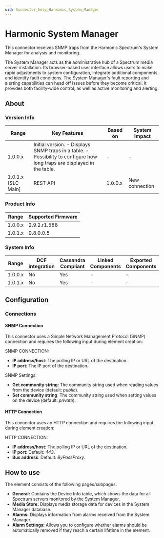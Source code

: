 ```yaml
---
uid: Connector_help_Harmonic_System_Manager
---
```


# Harmonic System Manager

This connector receives SNMP traps from the Harmonic Spectrum's System Manager for analysis and monitoring.

The System Manager acts as the administrative hub of a Spectrum media server installation. Its browser-based user interface allows users to make rapid adjustments to system configuration, integrate additional components, and identify fault conditions. The System Manager's fault reporting and alerting capabilities can head off issues before they become critical. It provides both facility-wide control, as well as active monitoring and alerting.

## About

### Version Info

| **Range**            | **Key Features**                                                                                                         | **Based on** | **System Impact** |
|----------------------|--------------------------------------------------------------------------------------------------------------------------|--------------|-------------------|
| 1.0.0.x              | Initial version. - Displays SNMP traps in a table. - Possibility to configure how long traps are displayed in the table. | \-           | \-                |
| 1.0.1.x \[SLC Main\] | REST API                                                                                                                 | 1.0.0.x      | New connection    |

### Product Info

| **Range** | **Supported Firmware** |
|-----------|------------------------|
| 1.0.0.x   | 2.9.2.r1.588           |
| 1.0.1.x   | 9.8.0.0.5              |

### System Info

| **Range** | **DCF Integration** | **Cassandra Compliant** | **Linked Components** | **Exported Components** |
|-----------|---------------------|-------------------------|-----------------------|-------------------------|
| 1.0.0.x   | No                  | Yes                     | \-                    | \-                      |
| 1.0.1.x   | No                  | Yes                     | \-                    | \-                      |

## Configuration

### Connections

#### SNMP Connection

This connector uses a Simple Network Management Protocol (SNMP) connection and requires the following input during element creation:

SNMP CONNECTION:

- **IP address/host**: The polling IP or URL of the destination.
- **IP port**: The IP port of the destination.

SNMP Settings:

- **Get community string**: The community string used when reading values from the device (default: *public*).
- **Set community string**: The community string used when setting values on the device (default: *private*).

#### HTTP Connection

This connector uses an HTTP connection and requires the following input during element creation:

HTTP CONNECTION:

- **IP address/host**: The polling IP or URL of the destination.
- **IP port**: Default: *443*.
- **Bus address**: Default: *ByPassProxy*.

## How to use

The element consists of the following pages/subpages:

- **General:** Contains the Device Info table, which shows the data for all Spectrum servers monitored by the System Manager.
- **Media Store:** Displays media storage data for devices in the System Manager database.
- **Alarms:** Displays information from alarms received from the System Manager.
- **Alarm Settings:** Allows you to configure whether alarms should be automatically removed if they reach a certain lifetime in the element.
